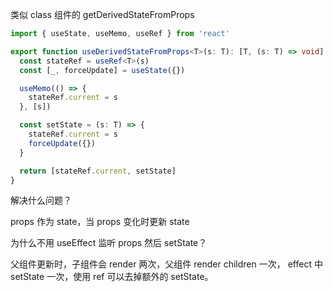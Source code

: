 类似 class 组件的 getDerivedStateFromProps

```ts
import { useState, useMemo, useRef } from 'react'

export function useDerivedStateFromProps<T>(s: T): [T, (s: T) => void] {
  const stateRef = useRef<T>(s)
  const [_, forceUpdate] = useState({})

  useMemo(() => {
    stateRef.current = s
  }, [s])

  const setState = (s: T) => {
    stateRef.current = s
    forceUpdate({})
  }

  return [stateRef.current, setState]
}
```

解决什么问题？

props 作为 state，当 props 变化时更新 state

为什么不用 useEffect 监听 props 然后 setState？

父组件更新时，子组件会 render 两次，父组件 render children 一次， effect 中 setState 一次，使用 ref 可以去掉额外的 setState。
